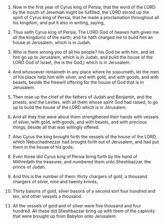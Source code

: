 1. Now in the first year of Cyrus king of Persia, that the word of
the LORD by the mouth of Jeremiah might be fulfilled, the LORD stirred
up the spirit of Cyrus king of Persia, that he made a proclamation
throughout all his kingdom, and put it also in writing, saying,

2. Thus saith Cyrus king of Persia, The LORD God of heaven hath given me
all the kingdoms of the earth; and he hath charged me to build him an
house at Jerusalem, which is in Judah.

3. Who is there among you of all his people? his God be with him, and
let him go up to Jerusalem, which is in Judah, and build the house of
the LORD God of Israel, (he is the God,) which is in Jerusalem.

4. And whosoever remaineth in any place where he sojourneth, let the
men of his place help him with silver, and with gold, and with goods,
and with beasts, beside the freewill offering for the house of God
that is in Jerusalem.

5. Then rose up the chief of the fathers of Judah and Benjamin, and
the priests, and the Levites, with all them whose spirit God had
raised, to go up to build the house of the LORD which is in Jerusalem.

6. And all they that were about them strengthened their hands with
vessels of silver, with gold, with goods, and with beasts, and with
precious things, beside all that was willingly offered.

7. Also Cyrus the king brought forth the vessels of the house of the
LORD, which Nebuchadnezzar had brought forth out of Jerusalem, and had
put them in the house of his gods;

8. Even those did Cyrus king of
Persia bring forth by the hand of Mithredath the treasurer, and
numbered them unto Sheshbazzar, the prince of Judah.

9. And this is the number of them: thirty chargers of gold, a
thousand chargers of silver, nine and twenty knives,

10. Thirty
basons of gold, silver basons of a second sort four hundred and ten,
and other vessels a thousand.

11. All the vessels of gold and of silver were five thousand and four
hundred. All these did Sheshbazzar bring up with them of the captivity
that were brought up from Babylon unto Jerusalem.